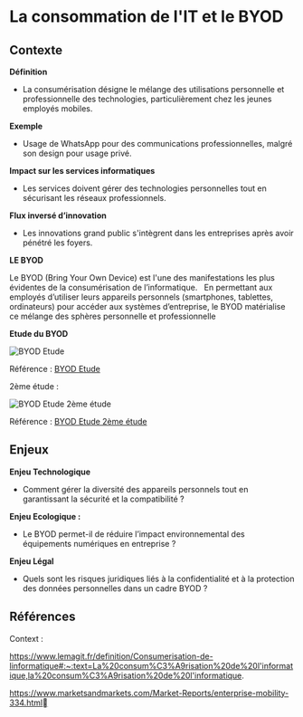 # La consommation de l'IT et le BYOD

## Contexte

**Définition​**

- La consumérisation désigne le mélange des utilisations personnelle et professionnelle des technologies, particulièrement chez les jeunes employés mobiles.​

**Exemple** ​

- Usage de WhatsApp pour des communications professionnelles, malgré son design pour usage privé.​

**Impact sur les services informatiques​**

- Les services doivent gérer des technologies personnelles tout en sécurisant les réseaux professionnels.​

**Flux inversé d’innovation​**

- Les innovations grand public s'intègrent dans les entreprises après avoir pénétré les foyers.

**LE BYOD​**

Le BYOD (Bring Your Own Device) est l'une des manifestations les plus évidentes de la consumérisation de l’informatique. ​
​
En permettant aux employés d’utiliser leurs appareils personnels (smartphones, tablettes, ordinateurs) pour accéder aux systèmes d’entreprise, le BYOD matérialise ce mélange des sphères personnelle et professionnelle

**Etude du BYOD**

![BYOD Etude](./assets/BYODetude.png)

Référence : [BYOD Etude](https://www.grandviewresearch.com/industry-analysis/bring-your-own-device-market)

2ème étude :

![BYOD Etude 2ème étude](./assets/Etude2Byod.png)

Référence : [BYOD Etude 2ème étude](https://www.mordorintelligence.com/fr/industry-reports/byod-market
)


## Enjeux

**Enjeu Technologique**

- Comment gérer la diversité des appareils personnels tout en garantissant la sécurité et la compatibilité ?​

**Enjeu Ecologique :​**

- Le BYOD permet-il de réduire l’impact environnemental des équipements numériques en entreprise ?​

**Enjeu Légal​**

- Quels sont les risques juridiques liés à la confidentialité et à la protection des données personnelles dans un cadre BYOD ?​



## Références

Context :

https://www.lemagit.fr/definition/Consumerisation-de-linformatique#:~:text=La%20consum%C3%A9risation%20de%20l'informatique,la%20consum%C3%A9risation%20de%20l'informatique.


https://www.marketsandmarkets.com/Market-Reports/enterprise-mobility-334.html
